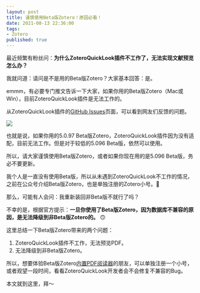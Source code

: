 ```yaml
---
layout: post
title: 谨慎使用Beta版Zotero！原因必看！
date: 2021-08-13 22:36:00
tags: 
- Zotero
published: true
---
```






最近频繁有粉丝问：**为什么ZoteroQuickLook插件不工作了，无法实现文献预览怎么办？**

我就问道：请问是不是用的Beta版Zotero？大家基本回答：是。

emmm，有必要专门推文告诉一下大家，如果你用的Beta版Zotero（Mac或Win），目前ZoteroQuickLook插件是无法工作的。

从ZoteroQuickLook插件的[GitHub Issues](https://github.com/mronkko/ZoteroQuickLook/issues/41)页面，可以看到网友们反馈的问题。



![](https://gitee.com/qnscholar/figurebed/raw/master/img/20210811212620.png)

也就是说，如果你用的5.0.97 Beta版Zotero，ZoteroQuickLook插件因为没有适配，目前无法工作。但是对于较低的5.096 Beta版，依然可以使用。

所以，请大家谨慎使用Beta版Zotero，或者如果你现在用的是5.096 Beta版，务必不要更新。

我个人是一直没有使用Beta版，所以从未遇到ZoteroQuickLook不工作的情况，之前在公众号介绍Beta版Zotero，也是单独注册的Zotero小号。🤭

那么，可能有人会问：我重新装回非Beta版不就行了吗？

不幸的是，根据官方提示：**一旦你使用了Beta版Zotero，因为数据库不兼容的原因，是无法降级到非Beta版Zotero的。** 🙃

这里总结一下Beta版Zotero带来的两个问题：
1. ZoteroQuickLook插件不工作，无法预览PDF。
2. 无法降级到非Beta版Zotero。

所以，想要体验Beta版Zotero[内置PDF阅读器](https://mp.weixin.qq.com/s/MWKSpWfD3pTWuW-Q5dgKwQ)的朋友，可以单独注册一个小号，或者观望一段时间，看看ZoteroQuickLook开发者会不会修复不兼容的Bug。

本文就到这里，拜～